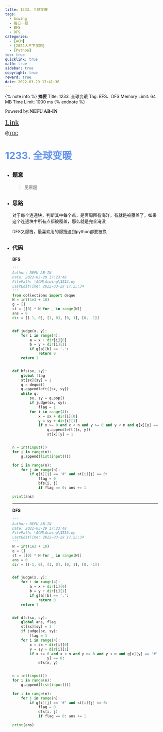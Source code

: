 ```yaml
---
title: 1233. 全球变暖
tags:
  - Acwing
  - 每日一题
  - BFS
  - DFS
categories:
  - [ACM]
  - [2022大三下学期]
  - [Python]
toc: true
quicklink: true
math: true
sidebar: true
copyright: true
reward: true
date: 2022-03-29 17:41:36
---
```



{% note info %}
**摘要**
Title: 1233. 全球变暖
Tag: BFS、DFS
Memory Limit: 64 MB
Time Limit: 1000 ms
{% endnote %}
<!-- more -->

<font size=3 face=楷体>Powered by:**NEFU AB-IN**</font>

<font color=#FFA500 size=5 face=楷体>[Link](https://www.acwing.com/problem/content/description/1235/)</font>

@[TOC](文章目录)

# <font color=#6495ED size=6>1233. 全球变暖</font>

* ## <font size=4 face=粗体>题意</font>

  >见原题

* ## <font size=4 face=粗体>思路</font>

  对于每个连通块，判断其中每个点，是否周围有海洋，有就是被覆盖了，如果这个连通块中所有点都被覆盖，那么就是完全淹没

  DFS又爆栈，最喜欢用的爆搜遇到python都要被换

* ## <font size=4 face=粗体>代码</font>

  **BFS**
  ```python
  '''
  Author: NEFU AB-IN
  Date: 2022-03-29 17:23:48
  FilePath: \ACM\Acwing\1223.py
  LastEditTime: 2022-03-29 17:25:34
  '''
  from collections import deque
  N = int(1e3 + 10)
  g = []
  st = [[0] * N for _ in range(N)]
  ans = 0
  dir = [[-1, 0], [1, 0], [0, 1], [0, -1]]


  def judge(x, y):
      for i in range(4):
          a = x + dir[i][0]
          b = y + dir[i][1]
          if g[a][b] == '.':
              return 0
      return 1


  def bfs(sx, sy):
      global flag
      st[sx][sy] = 1
      q = deque()
      q.appendleft([sx, sy])
      while q:
          sx, sy = q.pop()
          if judge(sx, sy):
              flag = 1
          for i in range(4):
              x = sx + dir[i][0]
              y = sy + dir[i][1]
              if x >= 0 and x < n and y >= 0 and y < n and g[x][y] == '#' and st[x][y] == 0:
                  q.appendleft([x, y])
                  st[x][y] = 1


  n = int(input())
  for i in range(n):
      g.append(list(input()))

  for i in range(n):
      for j in range(n):
          if g[i][j] == '#' and st[i][j] == 0:
              flag = 0
              bfs(i, j)
              if flag == 0: ans += 1

  print(ans)
  ```

  ****

  **DFS**

  ```python
  '''
  Author: NEFU AB-IN
  Date: 2022-03-29 17:23:48
  FilePath: \ACM\Acwing\1223.py
  LastEditTime: 2022-03-29 17:25:34
  '''
  N = int(1e3 + 10)
  g = []
  st = [[0] * N for _ in range(N)]
  ans = 0
  dir = [[-1, 0], [1, 0], [0, 1], [0, -1]]


  def judge(x, y):
      for i in range(4):
          a = x + dir[i][0]
          b = y + dir[i][1]
          if g[a][b] == '.':
              return 0
      return 1


  def dfs(sx, sy):
      global ans, flag
      st[sx][sy] = 1
      if judge(sx, sy):
          flag = 1
      for i in range(4):
          x = sx + dir[i][0]
          y = sy + dir[i][1]
          if x >= 0 and x < n and y >= 0 and y < n and g[x][y] == '#' and st[x][
                  y] == 0:
              dfs(x, y)


  n = int(input())
  for i in range(n):
      g.append(list(input()))

  for i in range(n):
      for j in range(n):
          if g[i][j] == '#' and st[i][j] == 0:
              flag = 0
              dfs(i, j)
              if flag == 0: ans += 1

  print(ans)
  ```